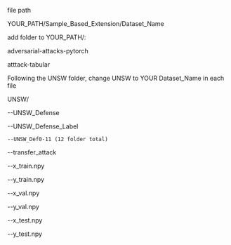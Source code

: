 file path

YOUR_PATH/Sample_Based_Extension/Dataset_Name

add folder to YOUR_PATH/:

adversarial-attacks-pytorch

atttack-tabular

Following the UNSW folder, change UNSW to YOUR Dataset_Name in each file

UNSW/

--UNSW_Defense

--UNSW_Defense_Label

    --UNSW_Def0-11 (12 folder total)
  
--transfer_attack

--x_train.npy

--y_train.npy

--x_val.npy

--y_val.npy

--x_test.npy

--y_test.npy
